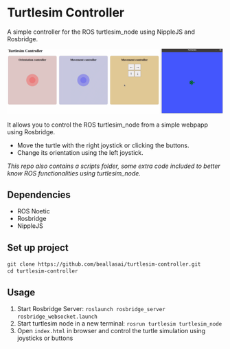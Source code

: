 # Turtlesim Controller

A simple controller for the ROS turtlesim_node using NippleJS and Rosbridge.

![gif](.fig/demo.gif)

It allows you to control the ROS turtlesim_node from a simple webpapp using Rosbridge.
- Move the turtle with the right joystick or clicking the buttons. 
- Change its orientation using the left joystick.

*This repo also contains a scripts folder, some extra code included to better know ROS functionalities using turtlesim_node.*


## Dependencies
- ROS Noetic
- Rosbridge
- NippleJS


## Set up project
```
git clone https://github.com/beallasai/turtlesim-controller.git
cd turtlesim-controller
```


## Usage
1. Start Rosbridge Server: `roslaunch rosbridge_server rosbridge_websocket.launch`
2. Start turtlesim node in a new terminal: `rosrun turtlesim turtlesim_node`
3. Open `index.html` in browser and control the turtle simulation using joysticks or buttons
